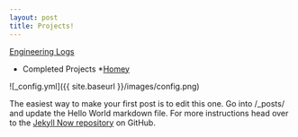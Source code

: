 ```yaml
---
layout: post
title: Projects!
---
```


[Engineering Logs](https://amarjandu.github.io/engineeringLogs/chem/platingMetals)

* Completed Projects
  *[Homey](https://github.com/amarjandu/SFSU-Homey)

![_config.yml]({{ site.baseurl }}/images/config.png)

The easiest way to make your first post is to edit this one. Go into /_posts/ and update the Hello World markdown file. For more instructions head over to the [Jekyll Now repository](https://github.com/barryclark/jekyll-now) on GitHub.
